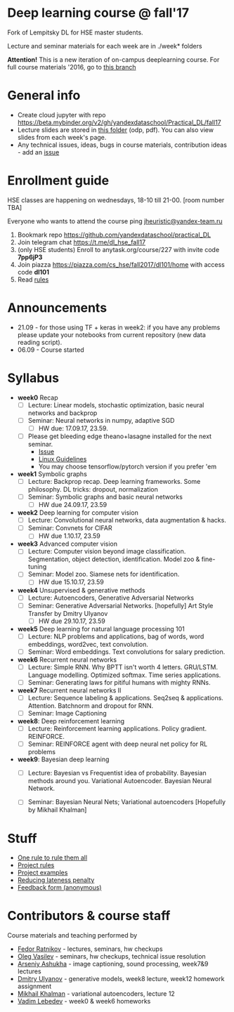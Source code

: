 # Deep learning course @ fall'17
Fork of Lempitsky DL for HSE master students.

Lecture and seminar materials for each week are in ./week* folders

__Attention!__ This is a new iteration of on-campus deeplearning course. For full course materials '2016, go to [this branch](https://github.com/yandexdataschool/practical_deeplearning/tree/last_iteration)


# General info
* Create cloud jupyter with repo https://beta.mybinder.org/v2/gh/yandexdataschool/Practical_DL/fall17
* Lecture slides are stored in [this folder](https://yadi.sk/d/ExaKWAFN3MjPsd) (odp, pdf). You can also view slides from each week's page.
* Any technical issues, ideas, bugs in course materials, contribution ideas - add an [issue](https://github.com/yandexdataschool/HSE_deeplearning/issues)

# Enrollment guide
HSE classes are happening on wednesdays, 18-10 till 21-00. [room number TBA]

Everyone who wants to attend the course ping jheuristic@yandex-team.ru

1. Bookmark repo https://github.com/yandexdataschool/practical_DL
2. Join telegram chat https://t.me/dl_hse_fall17
3. (only HSE students) Enroll to anytask.org/course/227 with invite code __7pp6jP3__
4. Join piazza https://piazza.com/cs_hse/fall2017/dl101/home with access code __dl101__
5. Read [rules](https://github.com/yandexdataschool/Practical_DL/wiki/Homeworks-and-grading-(HSE))

# Announcements
* 21.09 - for those using TF + keras in week2: if you have any problems please update your notebooks from current repository (new data reading script).
* 06.09 - Course started

# Syllabus
- __week0__ Recap
  - [ ] Lecture: Linear models, stochastic optimization, basic neural networks and backprop
  - [ ] Seminar: Neural networks in numpy, adaptive SGD
     - [ ] HW due: 17.09.17, 23.59.
  - [ ] Please get bleeding edge theano+lasagne installed for the next seminar. 
    - [Issue](https://github.com/yandexdataschool/HSE_deeplearning/issues/1)
    - [Linux Guidelines](http://agentnet.readthedocs.io/en/latest/user/install.html)
    - You may choose tensorflow/pytorch version if you prefer 'em
- __week1__ Symbolic graphs
  - [ ] Lecture: Backprop recap. Deep learning frameworks. Some philosophy. DL tricks: dropout, normalization
  - [ ] Seminar: Symbolic graphs and basic neural networks
     - [ ] HW due 24.09.17, 23.59
  
- __week2__ Deep learning for computer vision
  - [ ] Lecture: Convolutional neural networks, data augmentation & hacks.
  - [ ] Seminar: Convnets for CIFAR
     - [ ] HW due 1.10.17, 23.59
  
- __week3__ Advanced computer vision
  - [ ] Lecture: Computer vision beyond image classification. Segmentation, object detection, identification. Model zoo & fine-tuning
  - [ ] Seminar: Model zoo. Siamese nets for identification.
     - [ ] HW due 15.10.17, 23.59
  
- __week4__ Unsupervised & generative methods
  - [ ] Lecture: Autoencoders, Generative Adversarial Networks
  - [ ] Seminar: Generative Adversarial Networks. [hopefully] Art Style Transfer by Dmitry Ulyanov
     - [ ] HW due 29.10.17, 23.59

- __week5__ Deep learning for natural language processing 101
  - [ ] Lecture: NLP problems and applications, bag of words, word embeddings, word2vec, text convolution.
  - [ ] Seminar: Word embeddings. Text convolutions for salary prediction.
  
- __week6__ Recurrent neural networks
  - [ ] Lecture: Simple RNN. Why BPTT isn't worth 4 letters. GRU/LSTM. Language modelling. Optimized softmax. Time series applications.
  - [ ] Seminar: Generating laws for pitiful humans with mighty RNNs.

- __week7__ Recurrent neural networks II
  - [ ] Lecture: Sequence labeling & applications. Seq2seq & applications. Attention. Batchnorm and dropout for RNN.
  - [ ] Seminar: Image Captioning

- __week8__: Deep reinforcement learning
  - [ ] Lecture: Reinforcement learning applications. Policy gradient. REINFORCE.
  - [ ] Seminar: REINFORCE agent with deep neural net policy for RL problems
  
- __week9__: Bayesian deep learning
  - [ ] Lecture: Bayesian vs Frequentist idea of probability. Bayesian methods around you. Variational Autoencoder. Bayesian Neural Network.
  - [ ] Seminar: Bayesian Neural Nets; Variational autoencoders [Hopefully by Mikhail Khalman]
 


# Stuff
* [One rule to rule them all](https://github.com/yandexdataschool/HSE_deeplearning/wiki/Core:)
* [Project rules](https://github.com/yandexdataschool/HSE_deeplearning/wiki/Course-projects)
* [Project examples](https://github.com/yandexdataschool/HSE_deeplearning/wiki/Project-examples)
* [Reducing lateness penalty](https://github.com/yandexdataschool/HSE_deeplearning/wiki/Back-to-the-future)
* [Feedback form (anonymous)](https://docs.google.com/forms/u/0/d/1HaODcG3vW7PAiQOUexZAwaZzrcGtVIYbJjymhLhgLYA/edit)

# Contributors & course staff
Course materials and teaching performed by
- [Fedor Ratnikov](https://github.com/justheuristic/) - lectures, seminars, hw checkups
- [Oleg Vasilev](https://github.com/Omrigan) - seminars, hw checkups, technical issue resolution
- [Arseniy Ashukha](https://github.com/ars-ashuha) - image captioning, sound processing, week7&9 lectures
- [Dmitry Ulyanov](https://github.com/DmitryUlyanov) - generative models, week8 lecture, week12 homework assignment
- [Mikhail Khalman](https://github.com/mihaha?tab=activity) - variational autoencoders, lecture 12
- [Vadim Lebedev](https://github.com/vadim-v-lebedev) - week0 & week6 homeworks
